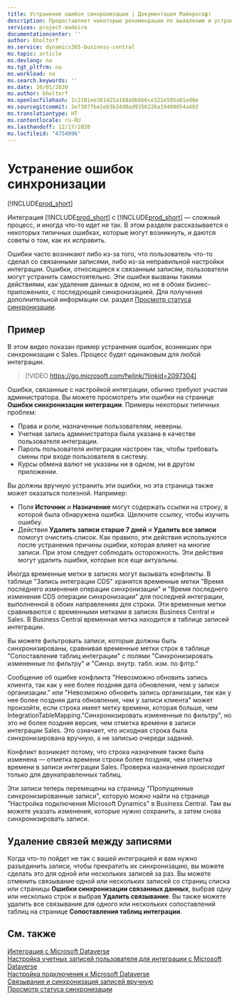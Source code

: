 ```yaml
---
title: Устранение ошибок синхронизации | Документация Майкрософт
description: Предоставляет некоторые рекомендации по выявлению и устранению ошибок синхронизации.
services: project-madeira
documentationcenter: ''
author: bholtorf
ms.service: dynamics365-business-central
ms.topic: article
ms.devlang: na
ms.tgt_pltfrm: na
ms.workload: na
ms.search.keywords: ''
ms.date: 10/01/2020
ms.author: bholtorf
ms.openlocfilehash: 1c2181ee381425a168a9b6b6ce321e595a01ed8e
ms.sourcegitcommit: 2e7307fbe1eb3b34d0ad9356226a19409054a402
ms.translationtype: HT
ms.contentlocale: ru-RU
ms.lasthandoff: 12/17/2020
ms.locfileid: "4754996"
---
```

# <a name="troubleshooting-synchronization-errors"></a>Устранение ошибок синхронизации
[!INCLUDE[prod_short](includes/cc_data_platform_banner.md)]

Интеграция [!INCLUDE[prod_short](includes/prod_short.md)] с [!INCLUDE[prod_short](includes/cds_long_md.md)] — сложный процесс, и иногда что-то идет не так. В этом разделе рассказывается о некоторых типичных ошибках, которые могут возникнуть, и даются советы о том, как их исправить.

Ошибки часто возникают либо из-за того, что пользователь что-то сделал со связанными записями, либо из-за неправильной настройки интеграции. Ошибки, относящиеся к связанным записям, пользователи могут устранить самостоятельно. Эти ошибки вызваны такими действиями, как удаление данных в одном, но не в обоих бизнес-приложениях, с последующей синхронизацией. Для получения дополнительной информации см. раздел [Просмотр статуса синхронизации](admin-how-to-view-synchronization-status.md).

## <a name="example"></a>Пример
В этом видео показан пример устранения ошибок, возникших при синхронизации с Sales. Процесс будет одинаковым для любой интеграции. 

> [!VIDEO https://go.microsoft.com/fwlink/?linkid=2097304]

Ошибки, связанные с настройкой интеграции, обычно требуют участия администратора. Вы можете просмотреть эти ошибки на странице **Ошибки синхронизации интеграции**. Примеры некоторых типичных проблем:  
  
* Права и роли, назначенные пользователям, неверны.  
* Учетная запись администратора была указана в качестве пользователя интеграции.  
* Пароль пользователя интеграции настроен так, чтобы требовать смены при входе пользователя в систему.  
* Курсы обмена валют не указаны ни в одном, ни в другом приложении.  
  
Вы должны вручную устранить эти ошибки, но эта страница также может оказаться полезной. Например:  

* Поля **Источник** и **Назначение** могут содержать ссылки на строку, в которой была обнаружена ошибка. Щелкните ссылку, чтобы изучить ошибку.  
* Действия **Удалить записи старше 7 дней** и **Удалить все записи** помогут очистить список. Как правило, эти действия используются после устранения причины ошибки, которая влияет на многие записи. При этом следует соблюдать осторожность. Эти действия могут удалить ошибки, которые все еще актуальны.

Иногда временные метки в записях могут вызывать конфликты. В таблице "Запись интеграции CDS" хранятся временные метки "Время последнего изменения операции синхронизации" и "Время последнего изменения CDS операции синхронизации" для последней интеграции, выполненной в обоих направлениях для строки. Эти временные метки сравниваются с временными метками в записях Business Central и Sales. В Business Central временная метка находится в таблице записей интеграции.

Вы можете фильтровать записи, которые должны быть синхронизированы, сравнивая временные метки строк в таблице "Сопоставление таблиц интеграции" с полями "Синхронизировать измененные по фильтру" и "Синхр. внутр. табл. изм. по флтр."

Сообщение об ошибке конфликта "Невозможно обновить запись клиента, так как у нее более поздняя дата обновления, чем у записи организации." или "Невозможно обновить запись организации, так как у нее более поздняя дата обновления, чем у записи клиента" может произойти, если строка имеет метку времени, которая больше, чем IntegrationTableMapping."Синхронизировать измененные по фильтру", но это не более поздняя версия, чем отметка времени в записи интеграции Sales. Это означает, что исходная строка была синхронизирована вручную, а не записью очереди заданий. 

Конфликт возникает потому, что строка назначения также была изменена — отметка времени строки более поздняя, чем отметка времени в записи интеграции Sales. Проверка назначения происходит только для двунаправленных таблиц. 

Эти записи теперь перемещены на страницу "Пропущенные синхронизированные записи", которую можно найти на странице "Настройка подключения Microsoft Dynamics" в Business Central. Там вы можете указать изменения, которые нужно сохранить, а затем снова синхронизировать записи.

## <a name="remove-couplings-between-records"></a>Удаление связей между записями
Когда что-то пойдет не так с вашей интеграцией и вам нужно разъединить записи, чтобы прекратить их синхронизацию, вы можете сделать это для одной или нескольких записей за раз. Вы можете отменить связывание одной или нескольких записей со страниц списка или страницы **Ошибки синхронизации связанных данных**, выбрав одну или несколько строк и выбрав **Удалить связывание**. Вы также можете удалить все связывания для одного или нескольких сопоставлений таблиц на странице **Сопоставления таблиц интеграции**. 

## <a name="see-also"></a>См. также
[Интеграция с Microsoft Dataverse](admin-prepare-dynamics-365-for-sales-for-integration.md)  
[Настройка учетных записей пользователя для интеграции с Microsoft Dataverse](admin-setting-up-integration-with-dynamics-sales.md)  
[Настройка подключения к Microsoft Dataverse](admin-how-to-set-up-a-dynamics-crm-connection.md)  
[Связывание и синхронизация записей вручную](admin-how-to-couple-and-synchronize-records-manually.md)  
[Просмотр статуса синхронизации](admin-how-to-view-synchronization-status.md)  
